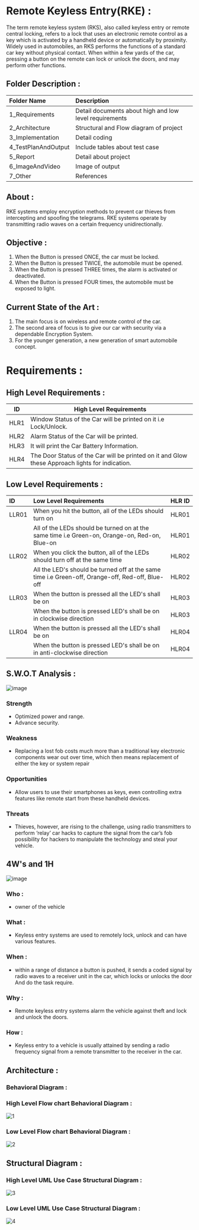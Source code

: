 # Remote Keyless Entry(RKE) :

The term remote keyless system (RKS), also called keyless entry or remote central locking, refers to a lock that uses an electronic remote control as a key which is activated by a handheld device or automatically by proximity.
Widely used in automobiles, an RKS performs the functions of a standard car key without physical contact. When within a few yards of the car, pressing a button on the remote can lock or unlock the doors, and may perform other functions.


## Folder Description :
|   Folder Name        |      Description
|:-------------------- |:--------------------------
| 1_Requirements       | Detail documents about high and low level requirements
| 2_Architecture       | Structural and Flow  diagram of project
| 3_Implementation     | Detail coding
| 4_TestPlanAndOutput  | Include tables about test case
| 5_Report             | Detail about project
| 6_ImageAndVideo      | Image of output
| 7_Other              | References








## About :
RKE systems employ encryption methods to prevent car thieves from intercepting and spoofing the telegrams. RKE systems operate by transmitting radio waves on a certain frequency unidirectionally.

## Objective :
1. When the Button is pressed ONCE, the car must be locked.
2. When the Button is pressed TWICE, the automobile must be opened.
3. When the Button is pressed THREE times, the alarm is activated or deactivated.
4. When the Button is pressed FOUR times, the automobile must be exposed to light.

## Current State of the Art :
 1. The main focus is on wireless and remote control of the car.
2. The second area of focus is to give our car with security via a dependable Encryption System.
3. For the younger generation, a new generation of smart automobile concept.


# Requirements :


## High Level Requirements :

| ID | High Level Requirements       |
| -------- | ----------------------- |
| HLR1 | Window Status of the Car will be printed on it i.e Lock/Unlock. |
| HLR2 | Alarm Status of the Car will be printed. |
| HLR3 | It will print the Car Battery Information.|
| HLR4 | The Door Status of the Car will be printed on it and Glow these Approach lights for indication.|

## Low Level Requirements :
|ID	    | Low Level Requirements                                   |HLR ID
|:------|:---------------------------------------------------------|:----
|LLR01	| When you hit the button, all of the LEDs should turn on  |HLR01
|| All of the LEDs should be turned on at the same time i.e Green-on, Orange-on, Red-on, Blue-on|HLR01
|LLR02	|When you click the button, all of the LEDs should turn off at the same time                   |HLR02
|	|All the LED's should be turned off at the same time i.e Green-off, Orange-off, Red-off, Blue-off|HLR02
|LLR03	| When the button is pressed all the LED's shall be on           |HLR03
|| When the button is pressed LED's shall be on in clockwise direction |HLR03
|LLR04| When the button is pressed all the LED's shall be on   |HLR04
|| When the button is pressed LED's shall be on in anti-clockwise direction |HLR04


## S.W.O.T Analysis :
![image](https://user-images.githubusercontent.com/98873866/157827867-fa1aeed7-5a17-4c95-b4d7-5276ad38ec6a.png)

### Strength
* Optimized power and range.
* Advance security.
### Weakness
* Replacing a lost fob costs much more than a traditional key electronic components wear out over time, which then means replacement of either the key or system repair
### Opportunities
* Allow users to use their smartphones as keys, even controlling extra features like remote start from these handheld devices.
	
### Threats
* Thieves, however, are rising to the challenge, using radio transmitters to perform ‘relay’ car hacks to capture the signal from the car’s fob 
possibility for hackers to manipulate the technology and steal your vehicle.

## 4W's and 1H
![image](https://user-images.githubusercontent.com/98873866/157827651-446caa09-70fe-49cf-a575-757ce84de1ff.png)


 ### Who :
 * owner of the vehicle

### What :
* Keyless entry systems are used to remotely lock, unlock and can
have various features.

### When :
* within a range of distance a button is pushed, it sends a coded signal by radio waves to a receiver unit in the car, which locks or unlocks the door And do the task require.
### Why :
* Remote keyless entry systems alarm the vehicle against theft and lock and unlock the doors.
### How :
* Keyless entry to a vehicle is usually attained by sending a radio frequency signal from a remote transmitter to the receiver in the car.

##  Architecture :
### Behavioral Diagram :
 ###  High Level Flow chart Behavioral Diagram :
 
 ![1](https://user-images.githubusercontent.com/98866993/157816512-175a7c00-e3c4-48c5-82c8-e4cbe82e1da8.png)
    
    
    
  ### Low Level Flow chart Behavioral Diagram :
  
  ![2](https://user-images.githubusercontent.com/98866993/157817268-67c7e941-462e-4658-ba39-1ebb7430ba9e.png)
    
## Structural Diagram :

### High Level UML Use Case Structural Diagram :
   
   ![3](https://user-images.githubusercontent.com/98866993/157818103-2dab6a64-23af-47cc-8419-c5d965bb818e.png)
   
### Low Level UML Use Case Structural Diagram :
   
![4](https://user-images.githubusercontent.com/98866993/157819131-c4893b9d-b2d1-412c-8aa4-b3e336db9351.png)
